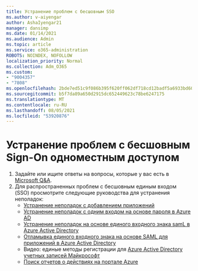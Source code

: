 ```yaml
---
title: Устранение проблем с бесшовным SSO
ms.author: v-aiyengar
author: AshaIyengar21
manager: dansimp
ms.date: 01/14/2021
ms.audience: Admin
ms.topic: article
ms.service: o365-administration
ROBOTS: NOINDEX, NOFOLLOW
localization_priority: Normal
ms.collection: Adm_O365
ms.custom:
- "9004357"
- "7808"
ms.openlocfilehash: 2bde7ed51c9f086b395f620ff062df718cd12badf5a6933bd60ca0f81d6501eb
ms.sourcegitcommit: b5f7da89a650d2915dc652449623c78be6247175
ms.translationtype: MT
ms.contentlocale: ru-RU
ms.lasthandoff: 08/05/2021
ms.locfileid: "53920876"
---
```

# <a name="troubleshooting-seamless-single-sign-on-issues"></a>Устранение проблем с бесшовным Sign-On одноместным доступом

1. Задайте или ищите ответы на вопросы, которые у вас есть в [Microsoft Q&A](https://docs.microsoft.com/azure/active-directory/reports-monitoring/howto-find-activity-reports#troubleshoot-issues-with-activity-reports).
1. Для распространенных проблем с бесшовным единым входом (SSO) просмотрите следующие руководства для устранения неполадок:
    - [Устранение неполадок с добавлением приложений](https://docs.microsoft.com/azure/active-directory/manage-apps/troubleshoot-adding-apps) 
    - [Устранение неполадок с одним входом на основе пароля в Azure AD](https://docs.microsoft.com/azure/active-directory/manage-apps/troubleshoot-password-based-sso) 
    - [Устранение неполадок на основе единого входного знака samL в Azure Active Directory](https://docs.microsoft.com/azure/active-directory/manage-apps/troubleshoot-saml-based-sso) 
    - [Отламывка единого входного знака на основе SAML для приложений в Azure Active Directory](https://docs.microsoft.com/azure/active-directory/manage-apps/debug-saml-sso-issues) 
    - Видео: единые методы регистрации для [Azure Active Directory учетных записей Майкрософт](https://azure.microsoft.com/resources/videos/ignite-2018-single-sign-on-best-practices-for-azure-active-directory-and-microsoft-accounts/) 
    - [Поиск отчетов о действиях на портале Azure](https://docs.microsoft.com/azure/active-directory/reports-monitoring/howto-find-activity-reports#troubleshoot-issues-with-activity-reports)